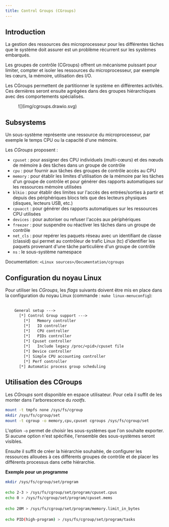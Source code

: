```yaml
---
title: Control Groups (CGroups)
---
```


## Introduction

La gestion des ressources des microprocesseur pour les différentes tâches que le système
doit assurer est un problème récurrent sur les systèmes embarqués.

Les groupes de contrôle (CGroups) offrent un mécanisme puissant pour
limiter, compter et isoler les ressources du microprocesseur, par exemple les cœurs, la mémoire,
utilisation des I/O.

Les CGroups permettent de partitionner le système en différentes activités.
Ces dernières seront ensuite agrégées dans des groupes hiérarchiques avec
des comportements spécialisés.

<figure markdown>
![](img/cgroups.drawio.svg)
</figure>

## Subsystems

Un sous-système représente une ressource du microprocesseur, par exemple le temps CPU ou la
capacité d'une mémoire.

Les _CGroups_ proposent :

- `cpuset` : pour assigner des CPU individuels (multi-cœurs) et des nœuds de mémoire à
  des tâches dans un groupe de contrôle
- `cpu` : pour fournir aux tâches des groupes de contrôle accès au CPU
- `memory` : pour établir les limites d'utilisation de la mémoire par les tâches d'un groupe
  de contrôle et pour générer des rapports automatiques sur les ressources mémoire
  utilisées
- `blkio` : pour établir des limites sur l'accès des entrées/sorties à partir et depuis des
  périphériques blocs tels que des lecteurs physiques (disques, lecteurs USB, etc.)
- `cpuacct` : pour générer des rapports automatiques sur les ressources CPU utilisées
- `devices` : pour autoriser ou refuser l'accès aux périphériques
- `freezer` : pour suspendre ou réactiver les tâches dans un groupe de contrôle
- `net_cls` : pour repérer les paquets réseau avec un identifiant de classe (classid) qui
  permet au contrôleur de trafic Linux (tc) d'identifier les paquets provenant d'une tâche
  particulière d'un groupe de contrôle
- `ns` : le sous-système namespace

Documentation: `<Linux sources>/Documentation/cgroups`

## Configuration du noyau Linux

Pour utiliser les _CGroups_, les _flags_ suivants doivent être mis en place dans la
configuration du noyau Linux (commande : `make linux-menuconfig`):

```text

    General setup --->
      [*] Control Group support ---> 
        [*]   Memory controller
        [*]   IO controller
        [*]   CPU controller
        [*]   PIDs controller
        [*] Cpuset controller
        [*]   Include legacy /proc/<pid>/cpuset file
        [*] Device controller
        [*] Simple CPU accounting controller 
        [*] Perf controller  
      [*] Automatic process group scheduling
```

## Utilisation des CGroups

Les _CGroups_ sont disponible en espace utilisateur. Pour cela il suffit de les
monter dans l'arborescence du _rootfs_.

```bash
mount -t tmpfs none /sys/fs/cgroup
mkdir /sys/fs/cgroup/set
mount -t cgroup -o memory,cpu,cpuset cgroups /sys/fs/cgroup/set
```

L'option `-o` permet de choisir les sous-systèmes que l'on souhaite exporter. Si
aucune option n'est spécifiée, l'ensemble des sous-systèmes seront visibles.

Ensuite il suffit de créer la hiérarchie souhaitée, de configurer les ressources
allouées à ces différents groupes de contrôle et de placer les différents
processus dans cette hiérarchie.

**Exemple pour un programme**

```bash
mkdir /sys/fs/cgroup/set/program

echo 2-3 > /sys/fs/cgroup/set/program/cpuset.cpus
echo 0 > /sys/fs/cgroup/set/program/cpuset.mems

echo 20M > /sys/fs/cgroup/set/program/memory.limit_in_bytes

echo PID(high-program) > /sys/fs/cgroup/set/program/tasks
```